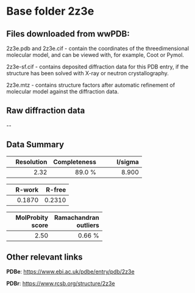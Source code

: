 # Base folder 2z3e

## Files downloaded from wwPDB:

2z3e.pdb and 2z3e.cif - contain the coordinates of the threedimensional molecular model, and can be viewed with, for example, Coot or Pymol.

2z3e-sf.cif - contains deposited diffraction data for this PDB entry, if the structure has been solved with X-ray or neutron crystallography.

2z3e.mtz - contains structure factors after automatic refinement of molecular model against the diffraction data.

## Raw diffraction data

--<br> 

## Data Summary
|   | Resolution | Completeness| I/sigma |
|---|-------------:|----------------:|--------------:|
|   |2.32|89.0  %|<img width=50/>8.900|

|   | **R-work**| **R-free**   
|---|-------------:|----------------:|           
||0.1870|0.2310|

|   |**MolProbity<br>score**| **Ramachandran<br>outliers** 
|---|-------------:|----------------:|
||2.50|0.66 %|

## Other relevant links 
**PDBe**:  https://www.ebi.ac.uk/pdbe/entry/pdb/2z3e
 
**PDBr**: https://www.rcsb.org/structure/2z3e 

